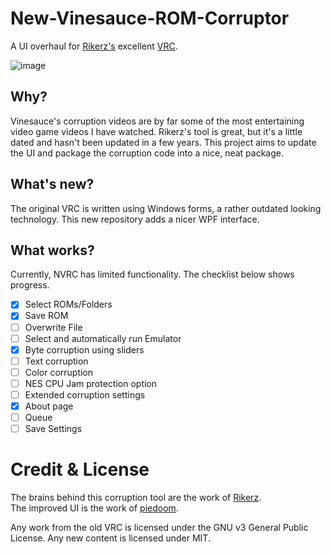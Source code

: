 # New-Vinesauce-ROM-Corruptor
A UI overhaul for [Rikerz's](https://github.com/rikerz) excellent [VRC](https://github.com/Rikerz/VRC).

![image](https://cloud.githubusercontent.com/assets/8846211/16901668/24fb41a2-4c18-11e6-877d-23db18804abb.png)

## Why?
Vinesauce's corruption videos are by far some of the most entertaining video game videos I have watched.  Rikerz's tool is great, but it's a little dated and hasn't been updated in a few years.  This project aims to update the UI and package the corruption code into a nice, neat package.

## What's new?
The original VRC is written using Windows forms, a rather outdated looking technology.  This new repository adds a nicer WPF interface.

## What works?
Currently, NVRC has limited functionality.  The checklist below shows progress.

- [X] Select ROMs/Folders
- [X] Save ROM
- [ ] Overwrite File
- [ ] Select and automatically run Emulator
- [X] Byte corruption using sliders
- [ ] Text corruption
- [ ] Color corruption
- [ ] NES CPU Jam protection option
- [ ] Extended corruption settings
- [X] About page
- [ ] Queue
- [ ] Save Settings

# Credit & License
The brains behind this corruption tool are the work of [Rikerz](https://github.com/rikerz).  
The improved UI is the work of [piedoom](https://github.com/piedoom).

Any work from the old VRC is licensed under the GNU v3 General Public License.  Any new content is licensed under MIT.
